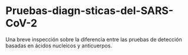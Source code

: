 # Pruebas-diagn-sticas-del-SARS-CoV-2
Una breve inspección sobre la diferencia entre las pruebas de detección basadas en ácidos nucleicos y anticuerpos.
